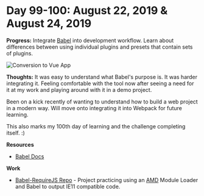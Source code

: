 # Day 99-100: August 22, 2019 & August 24, 2019

**Progress:** Integrate [Babel](https://babeljs.io/) into development workflow. Learn about differences between using individual plugins and presets that contain sets of plugins.

![Conversion to Vue App](./images/requirejs-babel-demo.gif)

**Thoughts:** It was easy to understand what Babel's purpose is. It was harder integrating it. Feeling comfortable with the tool now after seeing a need for it at my work and playing around with it in a demo project.

Been on a kick recently of wanting to understand how to build a web project in a modern way. Will move onto integrating it into Webpack for future learning.

This also marks my 100th day of learning and the challenge completing itself. :)

**Resources**
* [Babel Docs](https://babeljs.io/docs/en/)

**Work**
* [Babel-RequireJS Repo](https://github.com/mccoyrjm/babel-requirejs) - Project practicing using an [AMD](https://github.com/amdjs/amdjs-api/wiki/AMD) Module Loader and Babel to output IE11 compatible code.
